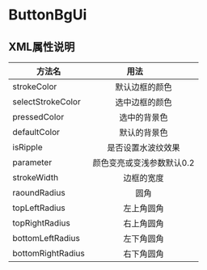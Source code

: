 # ButtonBgUi

## XML属性说明

|方法名|用法         |
|-------------     |:-------------:|
| strokeColor      | 默认边框的颜色 |
| selectStrokeColor| 选中边框的颜色      |
| pressedColor     | 选中的背景色      |
| defaultColor     | 默认的背景色      |
| isRipple         | 是否设置水波纹效果      |
| parameter        | 颜色变亮或变浅参数默认0.2      |
| strokeWidth      | 边框的宽度      |
| raoundRadius     | 圆角      |
| topLeftRadius    | 左上角圆角      |
| topRightRadius   | 右上角圆角      |
| bottomLeftRadius | 左下角圆角      |
| bottomRightRadius| 右下角圆角      |
